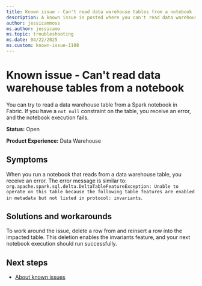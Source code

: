 ```yaml
---
title: Known issue - Can't read data warehouse tables from a notebook
description: A known issue is posted where you can't read data warehouse tables from a notebook.
author: jessicammoss
ms.author: jessicamo
ms.topic: troubleshooting  
ms.date: 04/22/2025
ms.custom: known-issue-1108
---
```


# Known issue - Can't read data warehouse tables from a notebook

You can try to read a data warehouse table from a Spark notebook in Fabric. If you have a `not null` constraint on the table, you receive an error, and the notebook execution fails.

**Status:** Open

**Product Experience:** Data Warehouse

## Symptoms

When you run a notebook that reads from a data warehouse table, you receive an error. The error message is similar to: `org.apache.spark.sql.delta.DeltaTableFeatureException: Unable to operate on this table because the following table features are enabled in metadata but not listed in protocol: invariants`.

## Solutions and workarounds

To work around the issue, delete a row from and reinsert a row into the impacted table. This deletion enables the invariants feature, and your next notebook execution should run successfully.

## Next steps

- [About known issues](https://support.fabric.microsoft.com/known-issues)
